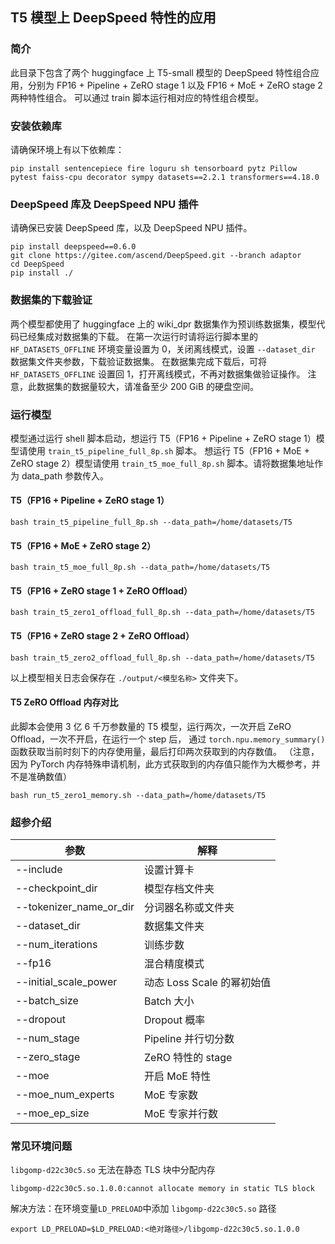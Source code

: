 ## T5 模型上 DeepSpeed 特性的应用

### 简介
此目录下包含了两个 huggingface 上 T5-small 模型的 DeepSpeed 特性组合应用，分别为 FP16 + Pipeline + ZeRO stage 1 以及 FP16 + MoE + ZeRO stage 2 两种特性组合。
可以通过 train 脚本运行相对应的特性组合模型。

### 安装依赖库

请确保环境上有以下依赖库：

```shell
pip install sentencepiece fire loguru sh tensorboard pytz Pillow pytest faiss-cpu decorator sympy datasets==2.2.1 transformers==4.18.0
```

### DeepSpeed 库及 DeepSpeed NPU 插件

请确保已安装 DeepSpeed 库，以及 DeepSpeed NPU 插件。
```shell
pip install deepspeed==0.6.0
git clone https://gitee.com/ascend/DeepSpeed.git --branch adaptor
cd DeepSpeed
pip install ./
```

### 数据集的下载验证

两个模型都使用了 huggingface 上的 wiki_dpr 数据集作为预训练数据集，模型代码已经集成对数据集的下载。
在第一次运行时请将运行脚本里的 `HF_DATASETS_OFFLINE` 环境变量设置为 0，关闭离线模式，设置 `--dataset_dir` 数据集文件夹参数，下载验证数据集。
在数据集完成下载后，可将 `HF_DATASETS_OFFLINE` 设置回 1，打开离线模式，不再对数据集做验证操作。
注意，此数据集的数据量较大，请准备至少 200 GiB 的硬盘空间。

### 运行模型

模型通过运行 shell 脚本启动，想运行 T5（FP16 + Pipeline + ZeRO stage 1）模型请使用 `train_t5_pipeline_full_8p.sh` 脚本。
想运行 T5（FP16 + MoE + ZeRO stage 2）模型请使用 `train_t5_moe_full_8p.sh` 脚本。请将数据集地址作为 data_path 参数传入。

#### T5（FP16 + Pipeline + ZeRO stage 1）

```commandline
bash train_t5_pipeline_full_8p.sh --data_path=/home/datasets/T5
```

#### T5（FP16 + MoE + ZeRO stage 2）

```commandline
bash train_t5_moe_full_8p.sh --data_path=/home/datasets/T5
```

#### T5（FP16 + ZeRO stage 1 + ZeRO Offload）

```commandline
bash train_t5_zero1_offload_full_8p.sh --data_path=/home/datasets/T5
```

#### T5（FP16 + ZeRO stage 2 + ZeRO Offload）

```commandline
bash train_t5_zero2_offload_full_8p.sh --data_path=/home/datasets/T5
```

以上模型相关日志会保存在 `./output/<模型名称>` 文件夹下。

#### T5 ZeRO Offload 内存对比

此脚本会使用 3 亿 6 千万参数量的 T5 模型，运行两次，一次开启 ZeRO Offload，一次不开启，在运行一个 step 后，
通过 `torch.npu.memory_summary()` 函数获取当前时刻下的内存使用量，最后打印两次获取到的内存数值。
（注意，因为 PyTorch 内存特殊申请机制，此方式获取到的内存值只能作为大概参考，并不是准确数值）

```commandline
bash run_t5_zero1_memory.sh --data_path=/home/datasets/T5
```

### 超参介绍

| 参数                      | 解释                  |
|-------------------------|---------------------|
| --include               | 设置计算卡               |
| --checkpoint_dir        | 模型存档文件夹             |
| --tokenizer_name_or_dir | 分词器名称或文件夹           |
| --dataset_dir           | 数据集文件夹              |
| --num_iterations        | 训练步数                |
| --fp16                  | 混合精度模式              |
| --initial_scale_power   | 动态 Loss Scale 的幂初始值 |
| --batch_size            | Batch 大小            |
| --dropout               | Dropout 概率          |
| --num_stage             | Pipeline 并行切分数      |
| --zero_stage            | ZeRO 特性的 stage      |
| --moe                   | 开启 MoE 特性           |
| --moe_num_experts       | MoE 专家数             |
| --moe_ep_size           | MoE 专家并行数           |

### 常见环境问题

`libgomp-d22c30c5.so` 无法在静态 TLS 块中分配内存
```
libgomp-d22c30c5.so.1.0.0:cannot allocate memory in static TLS block
```

解决方法：在环境变量`LD_PRELOAD`中添加 `libgomp-d22c30c5.so` 路径
```
export LD_PRELOAD=$LD_PRELOAD:<绝对路径>/libgomp-d22c30c5.so.1.0.0
```

